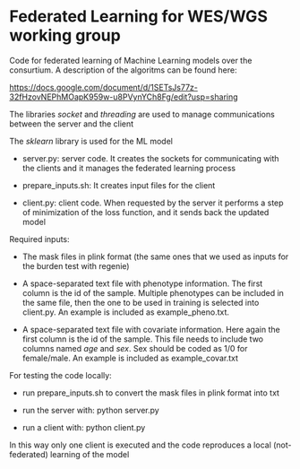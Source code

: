 # Federated Learning for WES/WGS working group

Code for federated learning of Machine Learning models over the consurtium. A description of the algoritms can be found here:

https://docs.google.com/document/d/1SETsJs77z-32fHzovNEPhMOapK959w-u8PVynYCh8Fg/edit?usp=sharing

The libraries *socket* and *threading* are used to manage communications between the server and the client

The *sklearn* library is used for the ML model


* server.py: server code. It creates the sockets for communicating with the clients and it manages the federated learning process

* prepare_inputs.sh: It creates input files for the client

* client.py: client code. When requested by the server it performs a step of minimization of the loss function, and it sends back the updated model

Required inputs:

* The mask files in plink format (the same ones that we used as inputs for the burden test with regenie)

* A space-separated text file with phenotype information. The first column is the id of the sample. Multiple phenotypes can be included in the same file, then the one to be used in training is selected into client.py. An example is included as example_pheno.txt.

* A space-separated text file with covariate information. Here again the first column is the id of the sample. This file needs to include two columns named *age* and *sex*. Sex should be coded as 1/0 for female/male. An example is included as example_covar.txt

For testing the code locally:

* run prepare_inputs.sh to convert the mask files in plink format into txt

* run the server with: python server.py

* run a client with: python client.py

In this way only one client is executed and the code reproduces a local (not-federated) learning of the model
